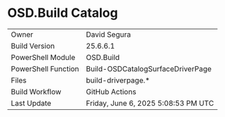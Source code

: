 ﻿# OSD.Build Catalog

| | |
|-|-|
| Owner | David Segura |
| Build Version | 25.6.6.1 |
| PowerShell Module | OSD.Build |
| PowerShell Function | Build-OSDCatalogSurfaceDriverPage |
| Files | build-driverpage.* |
| Build Workflow | GitHub Actions |
| Last Update | Friday, June 6, 2025 5:08:53 PM UTC |
